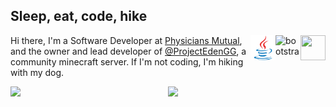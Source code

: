 ## Sleep, eat, code, hike

<img src="https://static.wikia.nocookie.net/minecraft/images/f/fe/GrassNew.png/revision/latest/scale-to-width-down/40" width="40" height="40" align="right"/>
<img src="[https://raw.githubusercontent.com/devicons/devicon/master/icons/ubuntu/ubuntu-plain.svg](https://raw.githubusercontent.com/devicons/devicon/d98a72cb9a6d8e543ddbddc32bac231572349e96/icons/ubuntu/ubuntu-plain.svg)" alt="bootstrap" width="40" height="40" align="right"/>
<img src="https://raw.githubusercontent.com/devicons/devicon/master/icons/java/java-original.svg" alt="bootstrap" width="40" height="40" align="right"/>

Hi there, I'm a Software Developer at [Physicians Mutual](https://physiciansmutual.com), and the owner and lead developer of [@ProjectEdenGG](https://github.com/ProjectEdenGG), a community minecraft server. If I'm not coding, I'm hiking with my dog.

<img align="right" width="50%" src="https://github-readme-stats.vercel.app/api/wakatime?username=GriffinCodes&layout=compact&bg_color=00000000&text_color=858585&title_color=915bf5&hide_border=true&custom_title=Weekly%20Stats" />

<img align="left" width="45%" src="https://github-readme-stats.vercel.app/api?username=GriffinCodes&show_icons=true&theme=radical&custom_title=GitHub%20Stats&bg_color=00000000&text_color=858585&title_color=915bf5&hide_border=true&disable_animations=true" />
